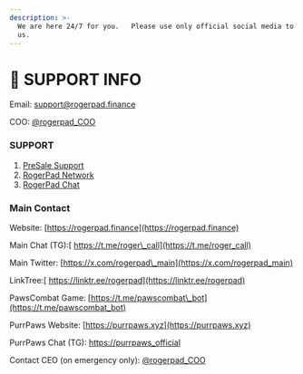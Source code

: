 ```yaml
---
description: >-
  We are here 24/7 for you.   Please use only official social media to contact
  us.
---
```


# 🛂 SUPPORT INFO

Email:  [support@rogerpad.finance](mailto:support@rogerpad.finance)

COO:  [@rogerpad](https://t.me/rogerpad)[\_COO](https://t.me/rogerpad_coo)

### SUPPORT

1. [PreSale Support](https://t.me/presale_support)
2. [RogerPad Network](https://rogerpad_network)
3. [RogerPad Chat](https://t.me/roger_call)

### Main Contact

Website: [https://rogerpad.finance](https://rogerpad.finance)

Main Chat (TG):[ https://t.me/roger\_call](https://t.me/roger_call)

Main Twitter: [https://x.com/rogerpad\_main](https://x.com/rogerpad_main)

LinkTree:[ https://linktr.ee/rogerpad](https://linktr.ee/rogerpad)

PawsCombat Game: [https://t.me/pawscombat\_bot](https://t.me/pawscombat_bot)

PurrPaws Website: [https://purrpaws.xyz](https://purrpaws.xyz)

PurrPaws Chat (TG): [https://purrpaws\_official](https://purrpaws_official)

Contact CEO (on emergency only): [@rogerpad\_COO](https://t.me/rogerpad_coo)
